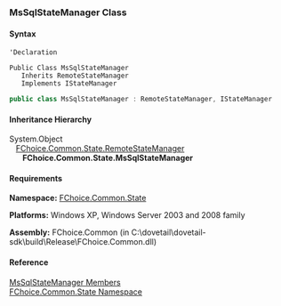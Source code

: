 ﻿### MsSqlStateManager Class

#### Syntax

```vbnet
'Declaration

Public Class MsSqlStateManager 
   Inherits RemoteStateManager
   Implements IStateManager 
```

```csharp
public class MsSqlStateManager : RemoteStateManager, IStateManager  
```

#### Inheritance Hierarchy

System.Object  
   [FChoice.Common.State.RemoteStateManager](FChoice.Common~FChoice.Common.State.RemoteStateManager.md)  
      **FChoice.Common.State.MsSqlStateManager**  

#### Requirements

**Namespace:** [FChoice.Common.State](FChoice.Common~FChoice.Common.State_namespace.md)

**Platforms:** Windows XP, Windows Server 2003 and 2008 family

**Assembly:** FChoice.Common (in C:\\dovetail\\dovetail-sdk\\build\\Release\\FChoice.Common.dll)

#### Reference

[MsSqlStateManager Members](FChoice.Common~FChoice.Common.State.MsSqlStateManager_members.md)  
[FChoice.Common.State Namespace](FChoice.Common~FChoice.Common.State_namespace.md)